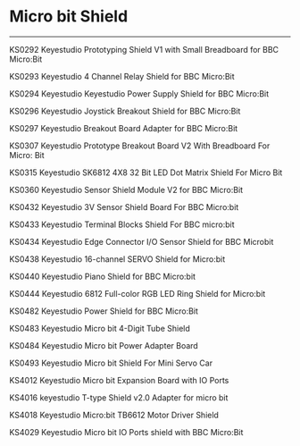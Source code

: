 # Micro bit Shield
---
 
KS0292 Keyestudio Prototyping Shield V1 with Small Breadboard for BBC Micro:Bit

KS0293 Keyestudio 4 Channel Relay Shield for BBC Micro:Bit

KS0294 Keyestudio Keyestudio Power Supply Shield for BBC Micro:Bit

KS0296 Keyestudio Joystick Breakout Shield for BBC Micro:Bit

KS0297 Keyestudio Breakout Board Adapter for BBC Micro:Bit

KS0307 Keyestudio Prototype Breakout Board V2 With Breadboard For Micro: Bit

KS0315 Keyestudio SK6812 4X8 32 Bit LED Dot Matrix Shield For Micro Bit

KS0360 Keyestudio Sensor Shield Module V2 for BBC Micro:Bit

KS0432 Keyestudio 3V Sensor Shield Board For BBC Micro:bit

KS0433 Keyestudio Terminal Blocks Shield For BBC micro:bit

KS0434 Keyestudio Edge Connector I/O Sensor Shield for BBC Microbit

KS0438 Keyestudio 16-channel SERVO Shield for Micro:bit

KS0440 Keyestudio Piano Shield for BBC Micro:bit

KS0444 Keyestudio 6812 Full-color RGB LED Ring Shield for Micro:bit

KS0482 Keyestudio Power Shield for BBC Micro:Bit

KS0483 Keyestudio Micro bit 4-Digit Tube Shield

KS0484 Keyestudio Micro bit Power Adapter Board

KS0493 Keyestudio Micro bit Shield For Mini Servo Car

KS4012 Keyestudio Micro bit Expansion Board with IO Ports

KS4016 keyestudio T-type Shield v2.0 Adapter for micro bit

KS4018 Keyestudio Micro:bit TB6612 Motor Driver Shield

KS4029 Keyestudio Micro bit IO Ports shield with BBC Micro:Bit

